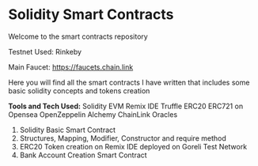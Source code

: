 # Solidity Smart Contracts

Welcome to the smart contracts repository

Testnet Used: Rinkeby

Main Faucet: https://faucets.chain.link

Here you will find all the smart contracts I have written that includes some basic solidity concepts and tokens creation

**Tools and Tech Used:**
Solidity 
EVM
Remix IDE
Truffle 
ERC20 
ERC721 on Opensea
OpenZeppelin
Alchemy
ChainLink Oracles

1) Solidity Basic Smart Contract 
2) Structures, Mapping, Modifier, Constructor and require method
3) ERC20 Token creation on Remix IDE deployed on Goreli Test Network
4) Bank Account Creation Smart Contract
